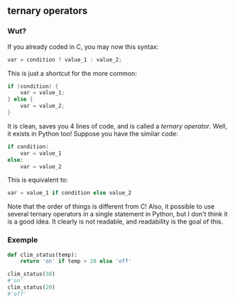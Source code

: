 ## ternary operators

### Wut?

If you already coded in C, you may now this syntax:
```C
var = condition ? value_1 : value_2;
```
This is just a shortcut for the more common:
```C
if (condition) {
    var = value_1;
} else {
    var = value_2;
}
```
It is clean, saves you 4 lines of code, and is called a *ternary operator*.
Well, it exists in Python too! Suppose you have the similar code:
```python
if condition:
    var = value_1
else:
    var = value_2
```
This is equivalent to:
```python
var = value_1 if condition else value_2
```
Note that the order of things is different from C! Also, it possible to use several ternary operators in a single statement in Python, but I don't think it is a good idea. It clearly is not readable, and readability is the goal of this.

### Exemple

```python
def clim_status(temp):
    return 'on' if temp > 28 else 'off'

clim_status(30)
#'on'
clim_status(20)
#'off'
```
